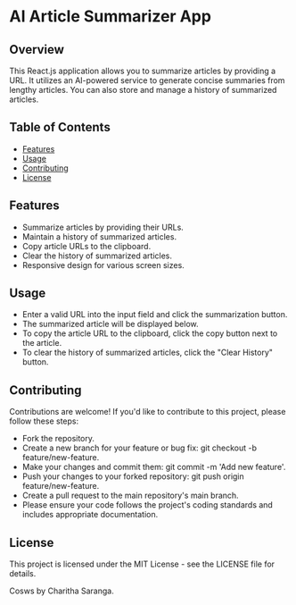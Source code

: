# AI Article Summarizer App

## Overview

This React.js application allows you to summarize articles by providing a URL. It utilizes an AI-powered service to generate concise summaries from lengthy articles. You can also store and manage a history of summarized articles.

## Table of Contents

- [Features](#features)
- [Usage](#usage)
- [Contributing](#contributing)
- [License](#license)

## Features

- Summarize articles by providing their URLs.
- Maintain a history of summarized articles.
- Copy article URLs to the clipboard.
- Clear the history of summarized articles.
- Responsive design for various screen sizes.

## Usage

- Enter a valid URL into the input field and click the summarization button.
- The summarized article will be displayed below.
- To copy the article URL to the clipboard, click the copy button next to the article.
- To clear the history of summarized articles, click the "Clear History" button.

## Contributing

Contributions are welcome! If you'd like to contribute to this project, please follow these steps:

- Fork the repository.
- Create a new branch for your feature or bug fix: git checkout -b feature/new-feature.
- Make your changes and commit them: git commit -m 'Add new feature'.
- Push your changes to your forked repository: git push origin feature/new-feature.
- Create a pull request to the main repository's main branch.
- Please ensure your code follows the project's coding standards and includes appropriate documentation.

## License
This project is licensed under the MIT License - see the LICENSE file for details.

Cosws by Charitha Saranga.
